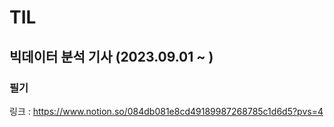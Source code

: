 # TIL 
## 빅데이터 분석 기사 (2023.09.01 ~ )
### 필기 
링크 : https://www.notion.so/084db081e8cd49189987268785c1d6d5?pvs=4
